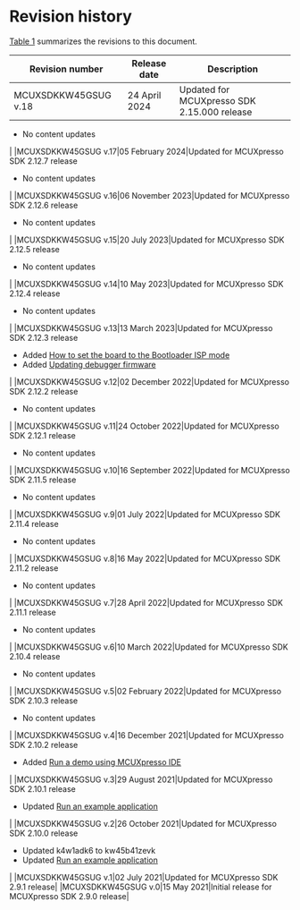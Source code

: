 # Revision history

[Table 1](#TABLE_REVISIONHISTORY) summarizes the revisions to this document.

|Revision number|Release date|Description|
|---------------|------------|-----------|
|MCUXSDKKW45GSUG v.18|24 April 2024|Updated for MCUXpresso SDK 2.15.000 release

 -   No content updates

|
|MCUXSDKKW45GSUG v.17|05 February 2024|Updated for MCUXpresso SDK 2.12.7 release

 -   No content updates

|
|MCUXSDKKW45GSUG v.16|06 November 2023|Updated for MCUXpresso SDK 2.12.6 release

 -   No content updates

|
|MCUXSDKKW45GSUG v.15|20 July 2023|Updated for MCUXpresso SDK 2.12.5 release

 -   No content updates

|
|MCUXSDKKW45GSUG v.14|10 May 2023|Updated for MCUXpresso SDK 2.12.4 release

 -   No content updates

|
|MCUXSDKKW45GSUG v.13|13 March 2023|Updated for MCUXpresso SDK 2.12.3 release

 -   Added [How to set the board to the Bootloader ISP mode](how_to_set_the_board_to_bootloader.md)
-   Added [Updating debugger firmware](updating_debugger_firmware.md)

|
|MCUXSDKKW45GSUG v.12|02 December 2022|Updated for MCUXpresso SDK 2.12.2 release

 -   No content updates

|
|MCUXSDKKW45GSUG v.11|24 October 2022|Updated for MCUXpresso SDK 2.12.1 release

 -   No content updates

|
|MCUXSDKKW45GSUG v.10|16 September 2022|Updated for MCUXpresso SDK 2.11.5 release

 -   No content updates

|
|MCUXSDKKW45GSUG v.9|01 July 2022|Updated for MCUXpresso SDK 2.11.4 release

 -   No content updates

|
|MCUXSDKKW45GSUG v.8|16 May 2022|Updated for MCUXpresso SDK 2.11.2 release

 -   No content updates

|
|MCUXSDKKW45GSUG v.7|28 April 2022|Updated for MCUXpresso SDK 2.11.1 release

 -   No content updates

|
|MCUXSDKKW45GSUG v.6|10 March 2022|Updated for MCUXpresso SDK 2.10.4 release

 -   No content updates

|
|MCUXSDKKW45GSUG v.5|02 February 2022|Updated for MCUXpresso SDK 2.10.3 release

 -   No content updates

|
|MCUXSDKKW45GSUG v.4|16 December 2021|Updated for MCUXpresso SDK 2.10.2 release

 -   Added [Run a demo using MCUXpresso IDE](run_a_demo_using_mcuxpresso_ide.md)

|
|MCUXSDKKW45GSUG v.3|29 August 2021|Updated for MCUXpresso SDK 2.10.1 release

 -   Updated [Run an example application](run_an_example_application_001.md)

|
|MCUXSDKKW45GSUG v.2|26 October 2021|Updated for MCUXpresso SDK 2.10.0 release

 -   Updated k4w1adk6 to kw45b41zevk
-   Updated [Run an example application](run_an_example_application_001.md)

|
|MCUXSDKKW45GSUG v.1|02 July 2021|Updated for MCUXpresso SDK 2.9.1 release|
|MCUXSDKKW45GSUG v.0|15 May 2021|Initial release for MCUXpresso SDK 2.9.0 release|

